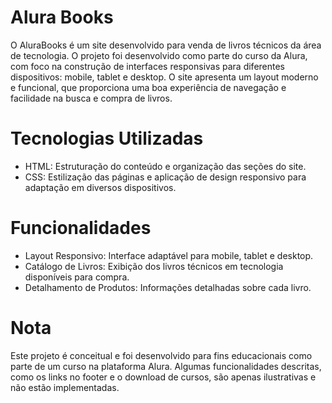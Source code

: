 # Alura Books
O AluraBooks é um site desenvolvido para venda de livros técnicos da área de tecnologia. O projeto foi desenvolvido como parte do curso da Alura, com foco na construção de interfaces responsivas para diferentes dispositivos: mobile, tablet e desktop. O site apresenta um layout moderno e funcional, que proporciona uma boa experiência de navegação e facilidade na busca e compra de livros.

# Tecnologias Utilizadas
- HTML: Estruturação do conteúdo e organização das seções do site.
- CSS: Estilização das páginas e aplicação de design responsivo para adaptação em diversos dispositivos.

# Funcionalidades
- Layout Responsivo: Interface adaptável para mobile, tablet e desktop.
- Catálogo de Livros: Exibição dos livros técnicos em tecnologia disponíveis para compra.
- Detalhamento de Produtos: Informações detalhadas sobre cada livro.

# Nota
Este projeto é conceitual e foi desenvolvido para fins educacionais como parte de um curso na plataforma Alura. Algumas funcionalidades descritas, como os links no footer e o download de cursos, são apenas ilustrativas e não estão implementadas.
